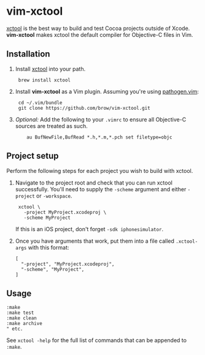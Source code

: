 vim-xctool
==========

[xctool] is the best way to build and test Cocoa projects outside of Xcode. **vim-xctool** makes xctool the default compiler for Objective-C files in Vim.

## Installation

1. Install [xctool] into your path.

        brew install xctool
       
2. Install **vim-xctool** as a Vim plugin. Assuming you're using [pathogen.vim]:

        cd ~/.vim/bundle
        git clone https://github.com/brow/vim-xctool.git
       
3. *Optional:* Add the following to your `.vimrc` to ensure all Objective-C sources are treated as such.

           au BufNewFile,BufRead *.h,*.m,*.pch set filetype=objc

## Project setup

Perform the following steps for each project you wish to build with xctool.

1. Navigate to the project root and check that you can run xctool successfully. You'll need to supply the `-scheme` argument and either `-project` or `-workspace`.

        xctool \
          -project MyProject.xcodeproj \
          -scheme MyProject

    If this is an iOS project, don't forget `-sdk iphonesimulator`.
       
2. Once you have arguments that work, put them into a file called `.xctool-args` with this format:

	   [
	     "-project", "MyProject.xcodeproj",
	     "-scheme", "MyProject",
	   ]

## Usage

    :make
    :make test
    :make clean
    :make archive
    " etc.

See `xctool -help` for the full list of commands that can be appended to `:make`.

[xctool]: https://github.com/facebook/xctool
[Homebrew]: http://brew.sh/
[pathogen.vim]: https://github.com/tpope/vim-pathogen 
